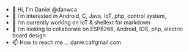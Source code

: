 - 👋 Hi, I’m Daniel @danwca
- 👀 I’m interested in Android, C, Java, IoT, php, control system, 
- 🌱 I’m currently working on IoT & shellext for markdown 
- 💞️ I’m looking to collaborate on ESP8266, Android, IOS, php, electric board design
- 📫 How to reach me ... danw.ca#gmail.com

<!---
danwca/danwca is a ✨ special ✨ repository because its `README.md` (this file) appears on your GitHub profile.
You can click the Preview link to take a look at your changes.
--->
